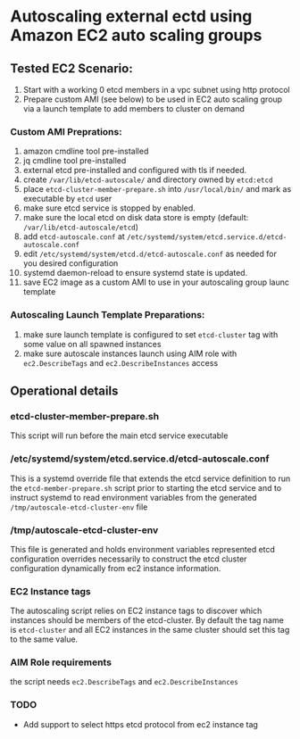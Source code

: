 # Autoscaling external ectd using Amazon EC2 auto scaling groups


## Tested EC2 Scenario:
1. Start with a working 0 etcd members in a vpc subnet using http protocol
2. Prepare custom AMI (see below) to be used in EC2 auto scaling group via a launch template to add members to cluster on demand

### Custom AMI Preprations:
1. amazon cmdline tool pre-installed
1. jq cmdline tool pre-installed
1. external etcd pre-installed and configured with tls if needed.
1. create `/var/lib/etcd-autoscale/` and directory owned by `etcd:etcd`
1. place `etcd-cluster-member-prepare.sh` into `/usr/local/bin/` and mark as executable by `etcd` user
1. make sure etcd service is stopped by enabled.
1. make sure the local etcd on disk data store is empty (default: `/var/lib/etcd-autoscale/etcd`)
1. add `etcd-autoscale.conf` at `/etc/systemd/system/etcd.service.d/etcd-autoscale.conf`
1. edit `/etc/systemd/system/etcd.d/etcd-autoscale.conf` as needed for you desired configuration
1. systemd daemon-reload to ensure systemd state is updated.
1. save EC2 image as a custom AMI to use in your autoscaling group launc template

### Autoscaling Launch Template Preparations:
1. make sure launch template is configured to set `etcd-cluster` tag with some value on all spawned instances
1. make sure autoscale instances launch using AIM role with `ec2.DescribeTags` and `ec2.DescribeInstances` access


## Operational details

### etcd-cluster-member-prepare.sh
This script will run before the main etcd service executable

### /etc/systemd/system/etcd.service.d/etcd-autoscale.conf
This is a systemd override file that extends the etcd service definition to run the `etcd-member-prepare.sh` script prior to starting the etcd service and to instruct systemd to read environment variables from the generated `/tmp/autoscale-etcd-cluster-env` file

### /tmp/autoscale-etcd-cluster-env 
This file is generated and holds environment variables represented etcd configuration overrides necessarily to construct the etcd cluster configuration dynamically from ec2 instance information.

### EC2 Instance tags
The autoscaling script relies on EC2 instance tags to discover which instances should be members of the etcd-cluster.
By default the tag name is `etcd-cluster`  and all EC2 instances in the same cluster should set this tag to the same value.

### AIM Role requirements
the script needs `ec2.DescribeTags` and `ec2.DescribeInstances`

### TODO
* Add support to select https etcd protocol from ec2 instance tag

